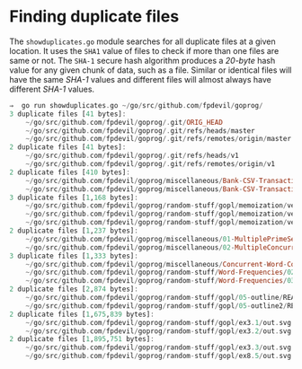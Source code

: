 # Finding duplicate files

The `showduplicates.go` module searches for all duplicate files at a given location. It uses the
`SHA1` value of files to check if more than one files are same or not. The `SHA-1` secure hash
algorithm produces a *20-byte* hash value for any given chunk of data, such as a file. Similar or
identical files will have the same *SHA-1* values and different files will almost always have
different _SHA-1_ values.

```haskell
⇒  go run showduplicates.go ~/go/src/github.com/fpdevil/goprog/
3 duplicate files [41 bytes]:
	~/go/src/github.com/fpdevil/goprog/.git/ORIG_HEAD
	~/go/src/github.com/fpdevil/goprog/.git/refs/heads/master
	~/go/src/github.com/fpdevil/goprog/.git/refs/remotes/origin/master
2 duplicate files [41 bytes]:
	~/go/src/github.com/fpdevil/goprog/.git/refs/heads/v1
	~/go/src/github.com/fpdevil/goprog/.git/refs/remotes/origin/v1
2 duplicate files [410 bytes]:
	~/go/src/github.com/fpdevil/goprog/miscellaneous/Bank-CSV-Transactions/abc.csv
	~/go/src/github.com/fpdevil/goprog/miscellaneous/Bank-CSV-Transactions/bank_transactions.csv
3 duplicate files [1,168 bytes]:
	~/go/src/github.com/fpdevil/goprog/random-stuff/gopl/memoization/ver03/memo_test.go
	~/go/src/github.com/fpdevil/goprog/random-stuff/gopl/memoization/ver04/memo_test.go
	~/go/src/github.com/fpdevil/goprog/random-stuff/gopl/memoization/ver05/memo_test.go
2 duplicate files [1,237 bytes]:
	~/go/src/github.com/fpdevil/goprog/miscellaneous/01-MultiplePrimeSearchers/subslice.go
	~/go/src/github.com/fpdevil/goprog/miscellaneous/02-MultipleConcurrentPrimeSearchers/subslice.go
3 duplicate files [1,333 bytes]:
	~/go/src/github.com/fpdevil/goprog/miscellaneous/Concurrent-Word-Count/data.txt
	~/go/src/github.com/fpdevil/goprog/random-stuff/Word-Frequencies/02/data.txt
	~/go/src/github.com/fpdevil/goprog/random-stuff/Word-Frequencies/03/data.txt
2 duplicate files [2,874 bytes]:
	~/go/src/github.com/fpdevil/goprog/random-stuff/gopl/05-outline/README.md
	~/go/src/github.com/fpdevil/goprog/random-stuff/gopl/05-outline2/README.md
2 duplicate files [1,675,839 bytes]:
	~/go/src/github.com/fpdevil/goprog/random-stuff/gopl/ex3.1/out.svg
	~/go/src/github.com/fpdevil/goprog/random-stuff/gopl/ex3.2/out.svg
2 duplicate files [1,895,751 bytes]:
	~/go/src/github.com/fpdevil/goprog/random-stuff/gopl/ex3.3/out.svg
	~/go/src/github.com/fpdevil/goprog/random-stuff/gopl/ex8.5/out.svg
```
